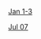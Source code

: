 [Jan 1-3](https://r3dbabyvamp.github.io/Paula-s-Website/Years/2023/Jan1-3)

[Jul 07](https://r3dbabyvamp.github.io/Paula-s-Website/Years/2023/July/Jul07)
